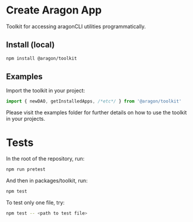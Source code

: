 # Create Aragon App

Toolkit for accessing aragonCLI utilities programmatically.

## Install (local)

```sh
npm install @aragon/toolkit
```

## Examples

Import the toolkit in your project:

```js
import { newDAO, getInstalledApps, /*etc*/ } from '@aragon/toolkit'
```

Please visit the examples folder for further details on how to use the toolkit in your projects.

# Tests

In the root of the repository, run:

```sh
npm run pretest
```

And then in packages/toolkit, run:

```sh
npm test
```

To test only one file, try:

```sh
npm test -- <path to test file>
```
